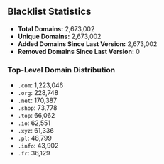 ## Blacklist Statistics

- **Total Domains:** 2,673,002
- **Unique Domains:** 2,673,002
- **Added Domains Since Last Version:** 2,673,002
- **Removed Domains Since Last Version:** 0

### Top-Level Domain Distribution

-  `.com`: 1,223,046
-  `.org`: 228,748
-  `.net`: 170,387
-  `.shop`: 73,778
-  `.top`: 66,062
-  `.io`: 62,551
-  `.xyz`: 61,336
-  `.pl`: 48,799
-  `.info`: 43,902
-  `.fr`: 36,129
